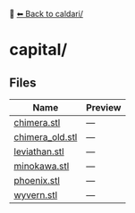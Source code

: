 📁 [⬅ Back to caldari/](../README.md)

# capital/

## Files

| Name | Preview |
|------|---------|
| [chimera.stl](./chimera.stl) | — |
| [chimera_old.stl](./chimera_old.stl) | — |
| [leviathan.stl](./leviathan.stl) | — |
| [minokawa.stl](./minokawa.stl) | — |
| [phoenix.stl](./phoenix.stl) | — |
| [wyvern.stl](./wyvern.stl) | — |